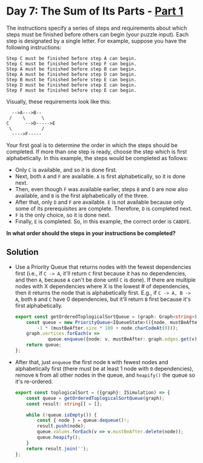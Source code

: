 # Day 7: The Sum of Its Parts - [Part 1](7.ts)
The instructions specify a series of steps and requirements about which steps must be finished before others can begin (your puzzle input). Each step is designated by a single letter. For example, suppose you have the following instructions:
```
Step C must be finished before step A can begin.
Step C must be finished before step F can begin.
Step A must be finished before step B can begin.
Step A must be finished before step D can begin.
Step B must be finished before step E can begin.
Step D must be finished before step E can begin.
Step F must be finished before step E can begin.
```

Visually, these requirements look like this:
```
  -->A--->B--
 /    \      \
C      -->D----->E
 \           /
  ---->F-----
```

Your first goal is to determine the order in which the steps should be completed. If more than one step is ready, choose the step which is first alphabetically. In this example, the steps would be completed as follows:

* Only `C` is available, and so it is done first.
* Next, both `A` and `F` are available. `A` is first alphabetically, so it is done next.
* Then, even though `F` was available earlier, steps `B` and `D` are now also available, and `B` is the first alphabetically of the three.
* After that, only `D` and `F` are available. `E` is not available because only some of its prerequisites are complete. Therefore, `D` is completed next.
* `F` is the only choice, so it is done next.
* Finally, `E` is completed.
So, in this example, the correct order is `CABDFE`.

**In what order should the steps in your instructions be completed?**

## Solution
* Use a Priority Queue that returns nodes with the fewest dependencies first (i.e., if `C -> A`, it'll return `C` first because it has no dependencies, and then `A`, because `A` can't be done until `C` is done). If there are multiple nodes with X dependencies where X is the lowest # of dependencies, then it returns the node that is alphabetically first. E.g., if `C -> A, B -> A`, both `B` and `C` have 0 dependencies, but it'll return `B` first because it's first alphabetically.
    ```typescript
    export const getOrderedToplogicalSortQueue = (graph: Graph<string>) => {
        const queue = new PriorityQueue<IQueueState>(({node, mustBeAfter}) =>
            -1 * (mustBeAfter.size * 100 + node.charCodeAt(0)));
        graph.vertices.forEach(v =>
                queue.enqueue({node: v, mustBeAfter: graph.edges.get(v) ?? new Set()}));
        return queue;
    };
    ```
* After that, just `enqueue` the first node `N` with fewest nodes and alphabetically first (there must be at least 1 node with `0` dependencies), remove `N` from all other nodes in the queue, and `heapify()` the queue so it's re-ordered. 
    ```typescript
    export const toplogicalSort = ({graph}: ISimulation) => {
        const queue = getOrderedToplogicalSortQueue(graph);
        const result: string[] = [];

        while (!queue.isEmpty()) {
            const { node } = queue.dequeue()!;
            result.push(node);
            queue.values.forEach(v => v.mustBeAfter.delete(node));
            queue.heapify();
        }
        return result.join('');
    };
    ```


